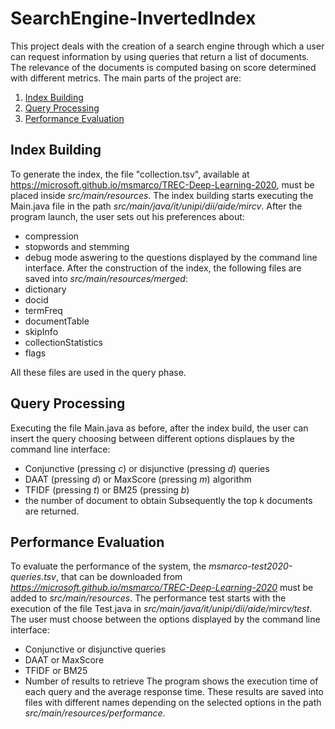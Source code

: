 # SearchEngine-InvertedIndex

This project deals with the creation of a search engine through which a user can request information by using queries that return a list of documents. The relevance of the documents is computed basing on score determined with different metrics. 
The main parts of the project are: 
1. [Index Building](#index)
2. [Query Processing](#query)
3. [Performance Evaluation](#performance)

## Index Building

To generate the index, the file "collection.tsv", available at https://microsoft.github.io/msmarco/TREC-Deep-Learning-2020, must be placed inside *src/main/resources*. The index building starts executing the Main.java file in the path *src/main/java/it/unipi/dii/aide/mircv*.
After the program launch, the user sets out his preferences about: 
- compression
- stopwords and stemming
- debug mode
aswering to the questions displayed by the command line interface.
 After the construction of the index, the following files are saved into *src/main/resources/merged*:
-  dictionary
-  docid
-  termFreq
-  documentTable
-  skipInfo
- collectionStatistics
- flags
  
All these files are used in the query phase.

## Query Processing
Executing the file Main.java as before, after the index build, the user can insert the query choosing between different options displaues by the command line interface: 
- Conjunctive (pressing *c*) or disjunctive (pressing *d*) queries
- DAAT (pressing *d*) or MaxScore (pressing *m*) algorithm
- TFIDF (pressing *t*) or BM25 (pressing *b*)
- the number of document to obtain
Subsequently the top k documents are returned.

## Performance Evaluation
To evaluate the performance of the system, the *msmarco-test2020-queries.tsv*, that can be downloaded from *https://microsoft.github.io/msmarco/TREC-Deep-Learning-2020* must be added to *src/main/resources*.
The performance test starts with the execution of the file Test.java in *src/main/java/it/unipi/dii/aide/mircv/test*. The user must choose between the options displayed by the command line interface: 
- Conjunctive or disjunctive queries
- DAAT or MaxScore
- TFIDF or BM25
- Number of results to retrieve
The program shows the execution time of each query and the average response time. 
These results are saved into files with different names depending on the selected options in the path *src/main/resources/performance*.
